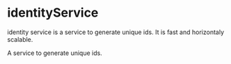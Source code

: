 # identityService

identity service is a service to generate unique ids. It is fast and horizontaly scalable. 

A service to generate unique ids.
